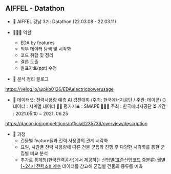 ## AIFFEL - Datathon

- 🏡 AIFFEL 강남 3기: Datathon (22.03.08 - 22.03.11)

- 👩🏻‍💻 역할
  - EDA by features 
  - 외부 데이터 탐색 및 시각화 
  - 코드 취합 및 정리
  - 결론 도출
  - 발표자료(ppt) 수정

- 📎 분석 정리 블로그

https://velog.io/@pkb0126/EDAelectricpowerusage

- 📁 데이터셋: 전력사용량 예측 AI 경진대회 (주최: 한국에너지공단 / 주관: 데이콘)
⏰ 데이터 : 시계열 데이터
✍🏻 평가지표 : SMAPE
🙋🏻‍♀️ 주최 : 한국에너지공단
⏳ 기간 : 2021.05.10 ~ 2021. 06.25

https://dacon.io/competitions/official/235736/overview/description

- 📝 과정
  - 건물별 feature들과 전력 사용량의 관계 시각화
  - 요일, 시간별 전력 사용량에 따른 건물 군집화 진행 후 다양한 시각화를 통한 군집별 비교 분석
  - 추가로 통계청(한국전력공사)에서 제공하는 [산업별(표준산업코드 중분류) 월별 1~24시 전력소비계수](https://kosis.kr/statHtml/statHtml.do?orgId=115&tblId=DT_11507N_095&vw_cd=MT_ZTITLE&list_id=115_11507_K1&seqNo=&lang_mode=ko&language=kor&obj_var_id=&itm_id=&conn_path=MT_ZTITLE) 데이터를 참고해 군집별 건물의 종류를 예측
